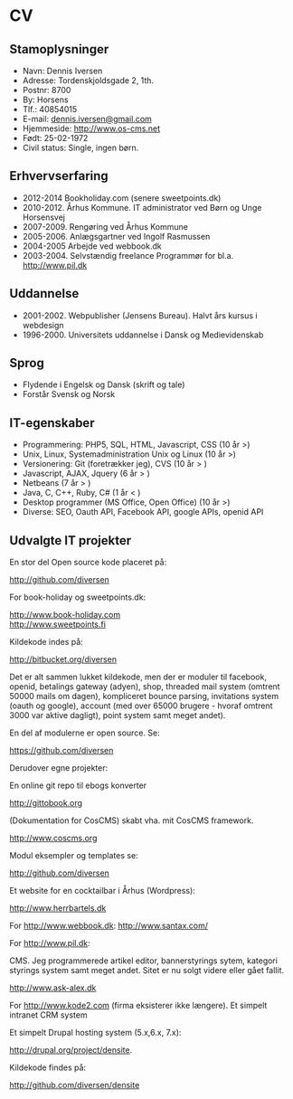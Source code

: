 # CV

## Stamoplysninger

* Navn: Dennis Iversen  
* Adresse: Tordenskjoldsgade 2, 1th.  
* Postnr: 8700  
* By: Horsens  
* Tlf.: 40854015  
* E-mail: dennis.iversen@gmail.com  
* Hjemmeside: <http://www.os-cms.net>  
* Født: 25-02-1972  
* Civil status: Single, ingen børn.  

## Erhvervserfaring

* 2012-2014  Bookholiday.com (senere sweetpoints.dk)  
* 2010-2012. Århus Kommune. IT administrator ved Børn og Unge Horsensvej  
* 2007-2009. Rengøring ved Århus Kommune  
* 2005-2006. Anlægsgartner ved Ingolf Rasmussen  
* 2004-2005  Arbejde ved webbook.dk  
* 2003-2004. Selvstændig freelance Programmør for bl.a. <http://www.pil.dk>  

## Uddannelse

* 2001-2002. Webpublisher (Jensens Bureau). Halvt års kursus i webdesign
* 1996-2000. Universitets uddannelse i Dansk og Medievidenskab

## Sprog

* Flydende i Engelsk og Dansk (skrift og tale)  
* Forstår Svensk og Norsk  

## IT-egenskaber

* Programmering: PHP5, SQL, HTML, Javascript, CSS (10 år >)  
* Unix, Linux, Systemadministration Unix og Linux (10 år >)  
* Versionering: Git (foretrækker jeg), CVS  (10 år > )  
* Javascript, AJAX, Jquery (6 år > )  
* Netbeans (7 år > )  
* Java, C, C++, Ruby, C# (1 år < )  
* Desktop programmer (MS Office, Open Office) (10 år >)  
* Diverse: SEO, Oauth API, Facebook API, google APIs, openid API  

## Udvalgte IT projekter

En stor del Open source kode placeret på:

<http://github.com/diversen>

For book-holiday og sweetpoints.dk: 

<http://www.book-holiday.com>  
<http://www.sweetpoints.fi>  

Kildekode indes på:

<http://bitbucket.org/diversen>

Det er alt sammen lukket kildekode, men  der er moduler til facebook, openid, betalings gateway (adyen), shop, threaded mail system (omtrent 50000 mails om dagen), kompliceret bounce parsing, invitations system (oauth og google), account (med over 65000 brugere - hvoraf omtrent 3000 var aktive dagligt), point system samt meget andet).

En del af modulerne er open source. Se:

<https://github.com/diversen>

Derudover egne projekter:

En online git repo til ebogs konverter 

<http://gittobook.org>

(Dokumentation for CosCMS) skabt vha. mit CosCMS framework. 

<http://www.coscms.org>  

Modul eksempler og templates se: 

<http://github.com/diversen>

Et website for en cocktailbar i Århus (Wordpress):

<http://www.herrbartels.dk>

For <http://www.webbook.dk>:
<http://www.santax.com/>

For <http://www.pil.dk>:

CMS. Jeg programmerede artikel editor, bannerstyrings sytem, kategori styrings system samt meget andet.  Sitet er nu solgt videre eller gået fallit. 

<http://www.ask-alex.dk> 

For http://www.kode2.com (firma eksisterer ikke længere). Et simpelt intranet CRM system

Et simpelt Drupal hosting system (5.x,6.x, 7.x): 

<http://drupal.org/project/densite>. 

Kildekode findes på: 

<http://github.com/diversen/densite>

